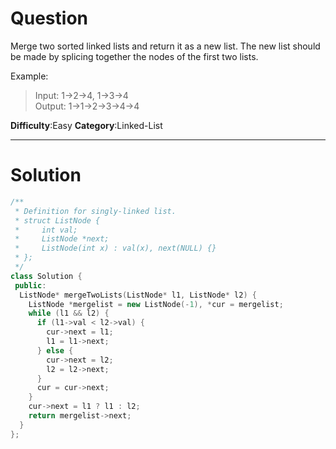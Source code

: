
# Question

Merge two sorted linked lists and return it as a new list. The new list should be made by splicing together the nodes of the first two lists.

Example:
> Input: 1->2->4, 1->3->4  
> Output: 1->1->2->3->4->4  

**Difficulty**:Easy
**Category**:Linked-List
*****

# Solution

```c++
/**
 * Definition for singly-linked list.
 * struct ListNode {
 *     int val;
 *     ListNode *next;
 *     ListNode(int x) : val(x), next(NULL) {}
 * };
 */
class Solution {
 public:
  ListNode* mergeTwoLists(ListNode* l1, ListNode* l2) {
    ListNode *mergelist = new ListNode(-1), *cur = mergelist;
    while (l1 && l2) {
      if (l1->val < l2->val) {
        cur->next = l1;
        l1 = l1->next;
      } else {
        cur->next = l2;
        l2 = l2->next;
      }
      cur = cur->next;
    }
    cur->next = l1 ? l1 : l2;
    return mergelist->next;
  }
};
```
